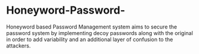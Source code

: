 # Honeyword-Password-
Honeyword based Password Management system aims to secure the password system by implementing decoy passwords along with the original in order to add variability and an additional layer of confusion to the attackers.
